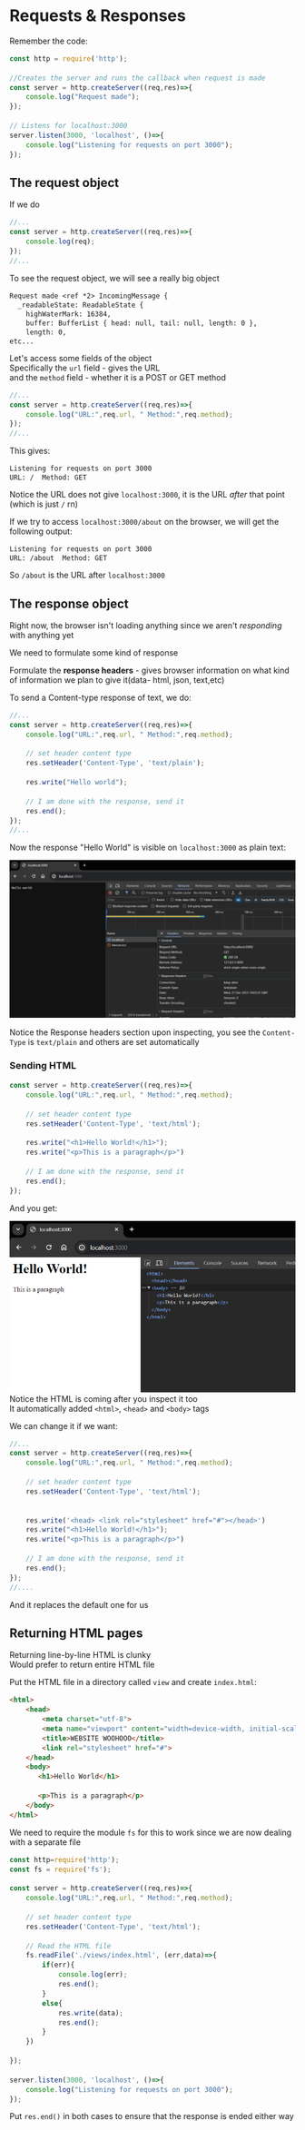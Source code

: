 # Requests & Responses

Remember the code:
```js
const http = require('http');

//Creates the server and runs the callback when request is made
const server = http.createServer((req,res)=>{
    console.log("Request made");
});

// Listens for localhost:3000
server.listen(3000, 'localhost', ()=>{
    console.log("Listening for requests on port 3000");
}); 
```

## The request object

If we do 
```js
//...
const server = http.createServer((req,res)=>{
    console.log(req);
});
//...
```
To see the request object, we will see a really big object
```
Request made <ref *2> IncomingMessage {
  _readableState: ReadableState {
    highWaterMark: 16384,
    buffer: BufferList { head: null, tail: null, length: 0 },
    length: 0,
etc...
```

Let's access some fields of the object<br> 
Specifically the `url` field - gives the URL<br>
and the `method` field - whether it is a POST or GET method


```js
//...
const server = http.createServer((req,res)=>{
    console.log("URL:",req.url, " Method:",req.method);
});
//...
```
This gives:
```
Listening for requests on port 3000
URL: /  Method: GET
```
Notice the URL does not give `localhost:3000`, it is the URL *after* that point (which is just `/` rn)

If we try to access `localhost:3000/about` on the browser, we will get the following output:
```
Listening for requests on port 3000
URL: /about  Method: GET
```
So `/about` is the URL after `localhost:3000`


## The response object
Right now, the browser isn't loading anything since we aren't *responding* with anything yet

We need to formulate some kind of response

Formulate the **response headers** - gives browser information on what kind of information we plan to give it(data- html, json, text,etc)

To send a Content-type response of text, we do:
```js
//...
const server = http.createServer((req,res)=>{
    console.log("URL:",req.url, " Method:",req.method);

    // set header content type
    res.setHeader('Content-Type', 'text/plain');

    res.write("Hello world");
    
    // I am done with the response, send it
    res.end();
});
//...
```

Now the response "Hello World" is visible on `localhost:3000` as plain text:

![Alt text](images/image-8.png)

Notice the Response headers section upon inspecting, you see the `Content-Type` is `text/plain` and others are set automatically

### Sending HTML

```js
const server = http.createServer((req,res)=>{
    console.log("URL:",req.url, " Method:",req.method);

    // set header content type
    res.setHeader('Content-Type', 'text/html');

    res.write("<h1>Hello World!</h1>");
    res.write("<p>This is a paragraph</p>")
    
    // I am done with the response, send it
    res.end();
});
```

And you get:

![Alt text](images/image-9.png) 
Notice the HTML is coming after you inspect it too<br>
It automatically added `<html>`, `<head>` and `<body>` tags

We can change it if we want:
```js
//...
const server = http.createServer((req,res)=>{
    console.log("URL:",req.url, " Method:",req.method);

    // set header content type
    res.setHeader('Content-Type', 'text/html');


    res.write('<head> <link rel="stylesheet" href="#"></head>')
    res.write("<h1>Hello World!</h1>");
    res.write("<p>This is a paragraph</p>")
    
    // I am done with the response, send it
    res.end();
});
//....
```
And it replaces the default one for us

## Returning HTML pages
Returning line-by-line HTML is clunky<br>
Would prefer to return entire HTML file

Put the HTML file in a directory called `view` and create `index.html`:
```html
<html>
    <head>
        <meta charset="utf-8">
        <meta name="viewport" content="width=device-width, initial-scale=1.0">
        <title>WEBSITE WOOHOOO</title>
        <link rel="stylesheet" href="#">
    </head>
    <body>
       <h1>Hello World</h1>

       <p>This is a paragraph</p>
    </body>
</html>
```

We need to require the module `fs` for this to work since we are now dealing with a separate file

```js
const http=require('http');
const fs = require('fs');

const server = http.createServer((req,res)=>{
    console.log("URL:",req.url, " Method:",req.method);

    // set header content type
    res.setHeader('Content-Type', 'text/html');
    
    // Read the HTML file
    fs.readFile('./views/index.html', (err,data)=>{
        if(err){
            console.log(err);
            res.end();
        }
        else{
            res.write(data);
            res.end();
        }
    })
    
});

server.listen(3000, 'localhost', ()=>{
    console.log("Listening for requests on port 3000");
}); 
```

Put `res.end()` in both cases to ensure that the response is ended either way